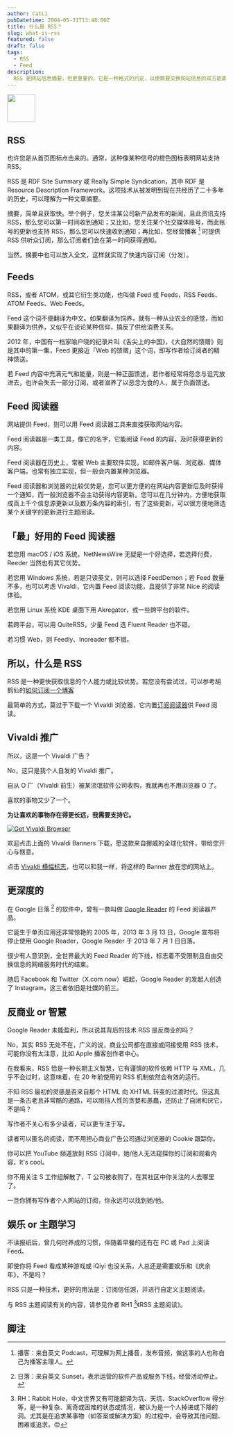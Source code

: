 ```yaml
---
author: CatLi
pubDatetime: 2004-05-31T13:48:00Z
title: 什么是 RSS？
slug: what-is-rss
featured: false
draft: false
tags:
  - RSS
  - Feed
description:
  RSS 是网站信息摘要，但更重要的，它是一种格式的约定，以便需要交换网站信息的双方能直接按格式约定来交换信息，至于 Feed，为什么最初没有人译为馈送？
---
```


<img src="/assets/feed-icon.svg" class="svg-64">

## RSS

也许您是从首页图标点击来的。通常，这种像某种信号的橙色图标表明网站支持 RSS。

RSS 是 RDF Site Summary 或 Really Simple Syndication，其中 RDF 是 Resource Description Framework。这项技术从被发明到现在共经历了二十多年的历史，可以理解为一种文章摘要。

摘要，简单且获取快。举个例子，您关注某公司新产品发布的新闻，且此资讯支持 RSS，那么您可以第一时间收到通知；又比如，您关注某个社交媒体账号，而此账号的更新也支持 RSS，那么您可以快速收到通知；再比如，您经营播客 [^1] 时提供 RSS 供听众订阅，那么订阅者们会在第一时间获得通知。

当然，摘要中也可以放入全文，这样就实现了快速内容订阅（分发）。

## Feeds

RSS，或者 ATOM，或其它衍生类功能，也叫做 Feed 或 Feeds，RSS Feeds、ATOM Feeds、Web Feeds。

Feed 这个词不便翻译为中文。如果翻译为饲养，就有一种从业农业的感觉，而如果翻译为供养，又似乎在谈论某种信仰，搞反了供给消费关系。

2012 年，中国有一档家喻户晓的纪录片叫《舌尖上的中国》，《大自然的馈赠》则是其中的第一集，Feed 更接近「Web 的馈赠」这个词，即写作者给订阅者的精神馈送。

若 Feed 内容中充满元气和能量，则是一种正面馈送，若作者经常将怨念与诅咒放进去，也许会失去一部分订阅，或者滋养了以恶念为食的人，属于负面馈送。

## Feed 阅读器

网站提供 Feed，则可以用 Feed 阅读器工具来直接获取网站内容。

Feed 阅读器是一类工具，像它的名字，它能阅读 Feed 的内容，及时获得更新的内容。

Feed 阅读器在历史上，常被 Web 主要软件实现，如邮件客户端、浏览器、媒体客户端，也常有独立实现，但一般会内置某种浏览器。

Feed 阅读器和浏览器的比较优势是，您可以更方便的在网站内容更新后及时获得一个通知，而一般浏览器不会主动获得内容更新。您可以在几分钟内，方便地获取成百上千个信息源更新以及数万条内容的索引，有了这些更新，可以很方便地筛选某个关键字的更新进行主题阅读。

## 「最」好用的 Feed 阅读器

若您用 macOS / iOS 系统，NetNewsWire 无疑是一个好选择，若选择付费，Reeder 当然也有其它优势。

若您用 Windows 系统，若是只读英文，则可以选择 FeedDemon；若 Feed 数量不多，也可以考虑 Vivaldi，它内置 Feed 阅读功能，且提供了非常 Nice 的阅读体验。

若您用 Linux 系统 KDE 桌面下用 Akregator，或一些跨平台的软件。

若跨平台，可以用 QuiteRSS，少量 Feed 选 Fluent Reader 也不错。

若习惯 Web，则 Feedly、Inoreader 都不错。

## 所以，什么是 RSS

RSS 是一种更快获取信息的个人能力或比较优势。若您没有尝试过，可以参考胡鹤仙的<a href="https://client.sspai.com/post/85261">如何订阅一个博客</a>

最简单的方式，莫过于下载一个 Vivaldi 浏览器，它内置<a href="https://vivaldi.com/zh-hans/features/feed-reader/" target="_blank">订阅阅读器</a>供 Feed 阅读。

## Vivaldi 推广

所以，这是一个 Vivaldi 广告？

No，这只是我个人自发的 Vivaldi 推广。

自从 O 厂（Vivaldi 前生）被某流氓软件公司收购，我就再也不用浏览器 O 了。

喜欢的事物又少了一个。

**为让喜欢的事物存在得更长远，我需要支持它。**

<a href="https://vivaldi.com?pk_campaign=Banners&pk_kwd=230x50"><img src="https://vivaldi.com/buttons/files/230x50.png" alt="Get Vivaldi Browser" style="border:0"></a>


欢迎点击上面的 Vivaldi Banners 下载，愿这款来自挪威的全球化软件，带给您开心与惬意。

点击 <a href="https://vivaldi.com/zh-hans/banners/" target="_blank">Vivaldi 横幅标志</a>，也可以和我一样，将这样的 Banner 放在您的网站上。

## 更深度的

在 Google 日落 [^2] 的软件中，曾有一款叫做 <a href="https://en.wikipedia.org/wiki/Google_Reader" target="_blank">Google Reader</a> 的 Feed 阅读器产品。

它诞生于单页应用还非常惊艳的 2005 年，2013 年 3 月 13 日，Google 宣布将停止使用 Google Reader，Google Reader 于 2013 年 7 月 1 日日落。

很少有人意识到，全世界最大的 Feed Reader 的下线，标志着不受限制且自由交换信息的网络服务时代的结束。

随后 Facebook 和 Twitter（X.com now）崛起，Google Reader 的发起人创造了 Instagram，这三者依旧是社媒的前三。

## 反商业 or 智慧

Google Reader 未能盈利，所以说其背后的技术 RSS 是反商业的吗？

No，其实 RSS 无处不在，广义的说，商业公司都在直接或间接使用 RSS 技术，可能你没有太注意，比如 Apple 播客创作者中心。

在我看来，RSS 恰是一种长期主义智慧，它有谨慎的软件依赖 HTTP 与 XML，几乎不会过时，这意味着，在 20 年前使用的 RSS 机制依然会有效的运行。

不知 RSS 最初的灵感是否来自那个 HTML 向 XHTML 转变的过渡时代。但这真是一条古老且非常酷的通路，可以阻挡人性的贪婪和愚蠢，还防止了自闭和厌它，不是吗？

写作者不关心有多少读者，可以更专注于写。

读者可以匿名的阅读，而不用担心商业广告公司通过浏览器的 Cookie 跟踪你。

你可以把 YouTube 频道放到 RSS 订阅中，她/他人无法窥探你的订阅和观看内容，It's cool。

你不用关注 S 工作组解散了，T 公司被收购了，在其社区中你关注的人去哪里了。

一旦你拥有写作者个人网站的订阅，你永远可以找到她/他。


## 娱乐 or 主题学习

不读报纸后，曾几何时养成的习惯，伴随着早餐的还有在 PC 或 Pad 上阅读 Feed。

即使你将 Feed 看成某种游戏或 iQiyi 也没关系，人总还是需要娱乐和《庆余年》，不是吗？

RSS 只是一种技术，更好的用法是：订阅信任源，并进行自定义主题阅读。

与 RSS 主题阅读有关的内容，请参见作者 RH1 [^3]《RSS 主题阅读》。

## 脚注

[^1]: 播客：来自英文 Podcast，可理解为网上播音，发布音频，做这事的人也称自己为播客主理人。
[^2]: 日落：来自英文 Sunset，表示运营的软件产品或服务下线，经营活动停止。
[^3]: RH：Rabbit Hole，中文世界又有可能翻译为坑、天坑、StackOverflow 得分等，是一种复杂、离奇或困难的状态或情况，被认为是一个人掉进或下降的洞。尤其是在追求某事物（如答案或解决方案）的过程中，会导致其他问题、困难或追求。😊

<style>
    .svg-64 {
        width: 64px;
        height: 64px;
    }
</style>
